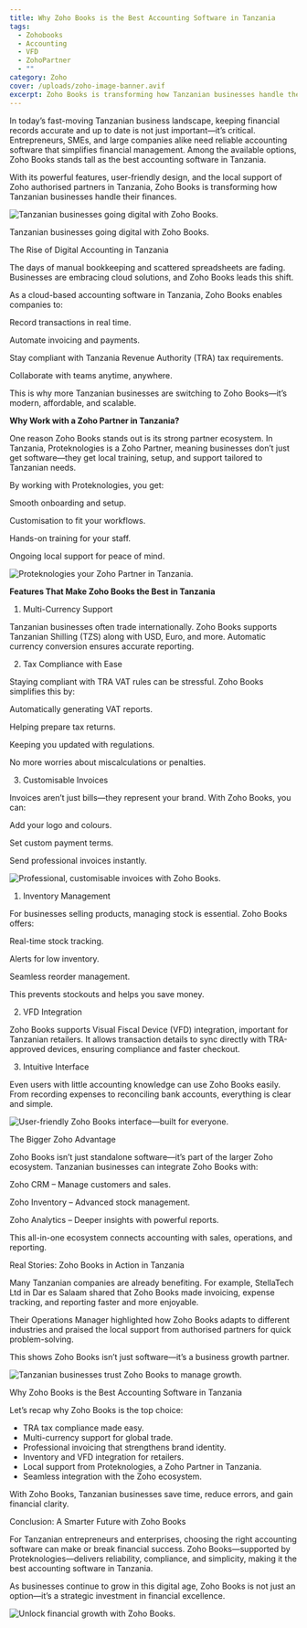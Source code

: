 ```yaml
---
title: Why Zoho Books is the Best Accounting Software in Tanzania
tags:
  - Zohobooks
  - Accounting
  - VFD
  - ZohoPartner
  - ""
category: Zoho
cover: /uploads/zoho-image-banner.avif
excerpt: Zoho Books is transforming how Tanzanian businesses handle their finances.
---
```

In today’s fast-moving Tanzanian business landscape, keeping financial records accurate and up to date is not just important—it’s critical. Entrepreneurs, SMEs, and large companies alike need reliable accounting software that simplifies financial management. Among the available options, Zoho Books stands tall as the best accounting software in Tanzania.

With its powerful features, user-friendly design, and the local support of Zoho authorised partners in Tanzania, Zoho Books is transforming how Tanzanian businesses handle their finances.

![](/uploads/7395db98-7eb6-47eb-9f6a-fdf62ba3185d.jpg "Tanzanian businesses going digital with Zoho Books.")

Tanzanian businesses going digital with Zoho Books.

The Rise of Digital Accounting in Tanzania

The days of manual bookkeeping and scattered spreadsheets are fading. Businesses are embracing cloud solutions, and Zoho Books leads this shift.

As a cloud-based accounting software in Tanzania, Zoho Books enables companies to:

Record transactions in real time.

Automate invoicing and payments.

Stay compliant with Tanzania Revenue Authority (TRA) tax requirements.

Collaborate with teams anytime, anywhere.

This is why more Tanzanian businesses are switching to Zoho Books—it’s modern, affordable, and scalable.

**Why Work with a Zoho Partner in Tanzania?**

One reason Zoho Books stands out is its strong partner ecosystem. In Tanzania, Proteknologies is a Zoho Partner, meaning businesses don’t just get software—they get local training, setup, and support tailored to Tanzanian needs.

By working with Proteknologies, you get:

Smooth onboarding and setup.

Customisation to fit your workflows.

Hands-on training for your staff.

Ongoing local support for peace of mind.

![](/uploads/2ced614e-19ad-419a-994e-dd94791bafc7.jpg "Proteknologies your Zoho Partner in Tanzania.")

**Features That Make Zoho Books the Best in Tanzania**

1. Multi-Currency Support

Tanzanian businesses often trade internationally. Zoho Books supports Tanzanian Shilling (TZS) along with USD, Euro, and more. Automatic currency conversion ensures accurate reporting.

2. Tax Compliance with Ease

Staying compliant with TRA VAT rules can be stressful. Zoho Books simplifies this by:

Automatically generating VAT reports.

Helping prepare tax returns.

Keeping you updated with regulations.

No more worries about miscalculations or penalties.

3. Customisable Invoices

Invoices aren’t just bills—they represent your brand. With Zoho Books, you can:

Add your logo and colours.

Set custom payment terms.

Send professional invoices instantly.

![](/uploads/customize-templates-2x.png " Professional, customisable invoices with Zoho Books.")

1. Inventory Management

For businesses selling products, managing stock is essential. Zoho Books offers:

Real-time stock tracking.

Alerts for low inventory.

Seamless reorder management.

This prevents stockouts and helps you save money.

2. VFD Integration

Zoho Books supports Visual Fiscal Device (VFD) integration, important for Tanzanian retailers. It allows transaction details to sync directly with TRA-approved devices, ensuring compliance and faster checkout.

3. Intuitive Interface

Even users with little accounting knowledge can use Zoho Books easily. From recording expenses to reconciling bank accounts, everything is clear and simple.

![](/uploads/zb-dashboard.png "User-friendly Zoho Books interface—built for everyone.")

The Bigger Zoho Advantage

Zoho Books isn’t just standalone software—it’s part of the larger Zoho ecosystem. Tanzanian businesses can integrate Zoho Books with:

Zoho CRM – Manage customers and sales.

Zoho Inventory – Advanced stock management.

Zoho Analytics – Deeper insights with powerful reports.

This all-in-one ecosystem connects accounting with sales, operations, and reporting.

Real Stories: Zoho Books in Action in Tanzania

Many Tanzanian companies are already benefiting. For example, StellaTech Ltd in Dar es Salaam shared that Zoho Books made invoicing, expense tracking, and reporting faster and more enjoyable.

Their Operations Manager highlighted how Zoho Books adapts to different industries and praised the local support from authorised partners for quick problem-solving.

This shows Zoho Books isn’t just software—it’s a business growth partner.

![](/uploads/6cdfa96f-bc08-4bc0-88df-f08dce1a90fc.png "Tanzanian businesses trust Zoho Books to manage growth.")

Why Zoho Books is the Best Accounting Software in Tanzania

Let’s recap why Zoho Books is the top choice:

* TRA tax compliance made easy.
* Multi-currency support for global trade.
* Professional invoicing that strengthens brand identity.
* Inventory and VFD integration for retailers.
* Local support from Proteknologies, a Zoho Partner in Tanzania.
* Seamless integration with the Zoho ecosystem.

With Zoho Books, Tanzanian businesses save time, reduce errors, and gain financial clarity.

Conclusion: A Smarter Future with Zoho Books

For Tanzanian entrepreneurs and enterprises, choosing the right accounting software can make or break financial success. Zoho Books—supported by Proteknologies—delivers reliability, compliance, and simplicity, making it the best accounting software in Tanzania.

As businesses continue to grow in this digital age, Zoho Books is not just an option—it’s a strategic investment in financial excellence.

![](/uploads/reports.png "Unlock financial growth with Zoho Books.")
